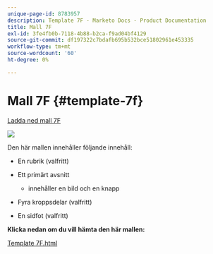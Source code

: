 ```yaml
---
unique-page-id: 8783957
description: Template 7F - Marketo Docs - Product Documentation
title: Mall 7F
exl-id: 3fe4fb0b-7118-4b88-b2ca-f9ad04bf4129
source-git-commit: df197322c7bdafb695b532bce51802961e453335
workflow-type: tm+mt
source-wordcount: '60'
ht-degree: 0%

---
```


# Mall 7F {#template-7f}

[Ladda ned mall 7F](https://experienceleague.adobe.com/landing/marketo/lp-templates/template-7f.html)

![](assets/image2015-7-29-14-3a52-3a10.png)

Den här mallen innehåller följande innehåll:

* En rubrik (valfritt)
* Ett primärt avsnitt

   * innehåller en bild och en knapp

* Fyra kroppsdelar (valfritt)
* En sidfot (valfritt)

**Klicka nedan om du vill hämta den här mallen:**

[Template 7F.html](https://experienceleague.adobe.com/landing/marketo/lp-templates/template-7f.html)
